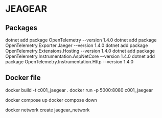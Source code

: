 # JEAGEAR

## Packages


dotnet add package OpenTelemetry --version 1.4.0
dotnet add package OpenTelemetry.Exporter.Jaeger --version 1.4.0
dotnet add package OpenTelemetry.Extensions.Hosting --version 1.4.0
dotnet add package OpenTelemetry.Instrumentation.AspNetCore --version 1.4.0
dotnet add package OpenTelemetry.Instrumentation.Http --version 1.4.0


## Docker file
docker build -t c001_jaegear .
docker run -p 5000:8080 c001_jaegear


docker compose up
docker compose down


docker network create jaegear_network
